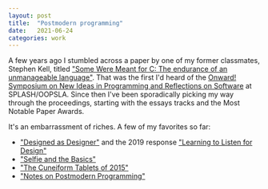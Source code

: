 ```yaml
---
layout: post
title:  "Postmodern programming"
date:   2021-06-24
categories: work
---
```


A few years ago I stumbled across a paper by one of my former classmates, Stephen Kell, titled ["Some Were Meant for C: The endurance of an unmanageable language"](https://2017.onward-conference.org/details/onward-2017-essays-2017/3/Some-Were-Meant-For-C-The-endurance-of-an-unmanageable-language). That was the first I'd heard of the [Onward! Symposium on New Ideas in Programming and Reflections on Software](https://www.sigplan.org/Conferences/Onward/) at SPLASH/OOPSLA. Since then I've been sporadically picking my way through the proceedings, starting with the essays tracks and the Most Notable Paper Awards.

It's an embarrassment of riches. A few of my favorites so far:
* ["Designed as Designer"](https://dl.acm.org/citation.cfm?id=1449813) and the 2019 response ["Learning to Listen for Design"](https://dl.acm.org/doi/10.1145/3359591.3359738)
* ["Selfie and the Basics"](https://dl.acm.org/doi/10.1145/3133850.3133857)
* ["The Cuneiform Tablets of 2015"](https://dl.acm.org/doi/10.1145/2814228.2814250)
* ["Notes on Postmodern Programming"](https://dl.acm.org/doi/10.1145/1052883.1052890)
